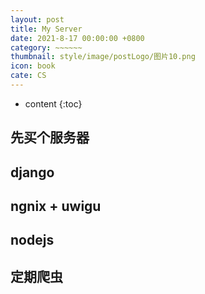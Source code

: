 ```yaml
---
layout: post
title: My Server
date: 2021-8-17 00:00:00 +0800
category: ~~~~~~
thumbnail: style/image/postLogo/图片10.png
icon: book
cate: CS
---
```





* content
{:toc}


##  先买个服务器

##  django

## ngnix + uwigu

## nodejs

## 定期爬虫





